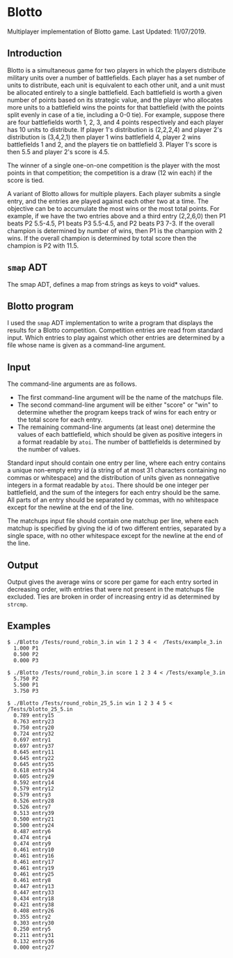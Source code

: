 # Blotto
Multiplayer implementation of Blotto game. Last Updated: 11/07/2019.

## Introduction
Blotto is a simultaneous game for two players in which the players distribute military units over a number of battlefields. 
Each player has a set number of units to distribute, each unit is equivalent to each other unit, and a unit must be allocated entirely to a single battlefield.
Each battlefield is worth a given number of points based on its strategic value, and the player who allocates more units to a battlefield wins the points for that battlefield (with the points split evenly in case of a tie, including a 0-0 tie).
For example, suppose there are four battlefields worth 1, 2, 3, and 4 points respectively and each player has 10 units to distribute. If player 1's distribution is (2,2,2,4) and player 2's distribution is (3,4,2,1) then player 1 wins battlefield 4, player 2 wins battlefields 1 and 2, and the players tie on battlefield 3. 
Player 1's score is then 5.5 and player 2's score is 4.5.

The winner of a single one-on-one competition is the player with the most points in that competition; the competition is a draw (12 win each) if the score is tied.

A variant of Blotto allows for multiple players. Each player submits a single entry, and the entries are played against each other two at a time. The objective can be to accumulate the most wins or the most total points. For example, if we have the two entries above and a third entry (2,2,6,0) then P1 beats P2 5.5-4.5, P1 beats P3 5.5-4.5, and P2 beats P3 7-3. If the overall champion is determined by number of wins, then P1 is the champion with 2 wins. If the overall champion is determined by total score then the champion is P2 with 11.5.

## `smap` ADT
The smap ADT, defines a map from strings as keys to void* values.

## Blotto program
I used the `smap` ADT implementation to write a program that displays the results for a Blotto competition. Competition entries are read from standard input.
Which entries to play against which other entries are determined by a file whose name is given as a command-line argument.

## Input
The command-line arguments are as follows.
* The first command-line argument will be the name of the matchups file.
* The second command-line argument will be either "score" or "win" to determine whether the program keeps track of wins for each entry or the total score for each entry.
* The remaining command-line arguments (at least one) determine the values of each battlefield, which should be given as positive integers in a format readable by `atoi`. The number of battlefields is determined by the number of values.

Standard input should contain one entry per line, where each entry contains a unique non-empty entry id (a string of at most 31 characters containing no commas or whitespace) and the distribution of units given as nonnegative integers in a format readable by `atoi`. 
There should be one integer per battlefield, and the sum of the integers for each entry should be the same. 
All parts of an entry should be separated by commas, with no whitespace except for the newline at the end of the line.

The matchups input file should contain one matchup per line, where each matchup is specified by giving the id of two different entries, separated by a single space, with no other whitespace except for the newline at the end of the line.

## Output
Output gives the average wins or score per game for each entry sorted in decreasing order, with entries that were not present in the matchups file excluded. 
Ties are broken in order of increasing entry id as determined by `strcmp`.


##  Examples
```
$ ./Blotto /Tests/round_robin_3.in win 1 2 3 4 <  /Tests/example_3.in
  1.000 P1
  0.500 P2
  0.000 P3
```
```
$ ./Blotto /Tests/round_robin_3.in score 1 2 3 4 < /Tests/example_3.in
  5.750 P2
  5.500 P1
  3.750 P3
```
```
$ ./Blotto /Tests/round_robin_25_5.in win 1 2 3 4 5 < /Tests/blotto_25_5.in
  0.789 entry15
  0.763 entry23
  0.750 entry20
  0.724 entry32
  0.697 entry1
  0.697 entry37
  0.645 entry11
  0.645 entry22
  0.645 entry35
  0.618 entry34
  0.605 entry29
  0.592 entry14
  0.579 entry12
  0.579 entry3
  0.526 entry28
  0.526 entry7
  0.513 entry39
  0.500 entry21
  0.500 entry24
  0.487 entry6
  0.474 entry4
  0.474 entry9
  0.461 entry10
  0.461 entry16
  0.461 entry17
  0.461 entry19
  0.461 entry25
  0.461 entry8
  0.447 entry13
  0.447 entry33
  0.434 entry18
  0.421 entry38
  0.408 entry26
  0.355 entry2
  0.303 entry30
  0.250 entry5
  0.211 entry31
  0.132 entry36
  0.000 entry27
  ```
